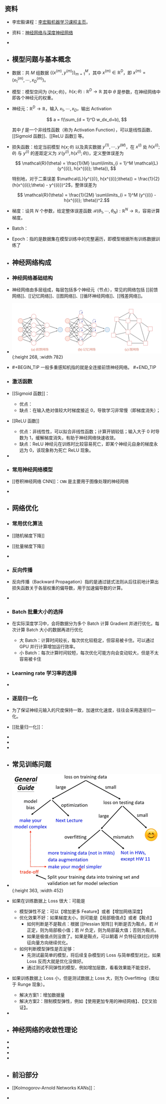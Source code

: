 ## 资料
- 李宏毅课程：[李宏毅机器学习课程主页](https://speech.ee.ntu.edu.tw/~hylee/ml/2022-spring.php)。
- 资料：[神经网络与深度神经网络](https://www.123pan.com/s/plj7Vv-tH223.html)
-
- ## 模型问题与基本概念
- 数据：共 $M$ 组数据 $\{(x^{(m)}, y^{(m)})\}_{m = 1}^M$，其中 $x^{(m)} \in \mathbb{R}^D$，即 $x^{(m)} = (x_1^{(m)},\cdots, x_D^{(m)})$。
- 模型：模型空间为 $\{h(x;\theta)\}$，$h(x;\theta):\mathbb{R}^D \rightarrow \mathbb{R}$ 其中 $\theta$ 是参数，在神经网络中即各个神经元的权重。
- 神经元：$\mathbb{R}^D \rightarrow \mathbb{R}$，输入 $x_1,\cdots,x_D$，输出 Activation
  
  $$ a = f(\sum_{d = 1}^D w_dx_d+b), $$
  
  其中 $f$ 是一个非线性函数（称为 Activation Function），可以是线性函数、[[Sigmoid 函数]]、[[ReLU 函数]] 等。
- 损失函数：给定当前模型 $h(x;\theta)$ 以及真实数据 $y^{(1)},\cdots,y^{(M)}$，在 $x^{(i)}$ 处 $h(x^{(i)};\theta)$ 与 $y^{(i)}$ 的差距定义为 $\mathcal{L}(y^{(i)}, h(x^{(i)}; \theta))$，定义整体误差为
  
  $$ \mathcal{R}(\theta) = \frac{1}{M} \sum\limits_{i = 1}^M \mathcal{L}(y^{(i)}, h(x^{(i)}; \theta)), $$
  
  特别地，对于二乘误差 $\mathcal{L}(y^{(i)}, h(x^{(i)};\theta)) = \frac{1}{2}(h(x^{(i)};\theta) - y^{(i)})^2$，整体误差为
  
  $$ \mathcal{R}(\theta) = \frac{1}{2M} \sum\limits_{i = 1}^M (y^{(i)} - h(x^{(i)}; \theta))^2.$$
- 梯度：设共 $N$ 个参数，给定整体误差函数 $\mathcal{R}(\theta_1,\cdots, \theta_N): \mathbb{R}^N \rightarrow \mathbb{R}$，容易计算梯度。
- Batch：
- Epoch：指的是数据集在模型训练中的完整遍历，即模型根据所有训练数据训练了
- ## 神经网络构成
- ### 神经网络基础结构
- 神经网络由多层组成，每层包括多个神经元（节点），常见的网络包括 [[前馈网络]]、[[记忆网络]]、[[图网络]]、[[循环神经网络]]、[[残差网络]]。
- ![image.png](../assets/image_1717985681141_0.png){:height 268, :width 782}
- #+BEGIN_TIP
  一般多重感知机指的就是全连接前馈神经网络。
  #+END_TIP
- ### 激活函数
- [[Sigmoid 函数]]：
	- 优点：
	- 缺点：在输入绝对值较大时梯度接近 0，导致学习非常慢（即梯度消失）；
- [[ReLU 函数]]
	- 优点：非线性性，可以拟合非线性函数；计算开销较低；输入大于 0 时导数为 1，缓解梯度消失，有助于神经网络快速收敛。
	- 缺点：ReLU 神经元在训练时比较容易死亡，即某个神经元自身的梯度永远为 0，该现象称为死亡 ReLU 现象。
-
- ### 常用神经网络模型
- [[卷积神经网络 CNN]]：`CNN` 是主要用于图像处理的神经网络
-
- ## 网络优化
- ### 常用优化算法
- [[随机梯度下降]]
- [[批量梯度下降]]
-
- ### 反向传播
- 反向传播（Backward Propagation）指的是通过链式法则从后往前地计算出损失函数关于各层权重的偏导数，用于加速偏导数的计算。
-
- ### Batch 批量大小的选择
- 在实际深度学习中，会将数据分为多个 Batch 计算 Gradient 并进行优化，每次计算 Batch 大小的数据再进行优化
	- 大 Batch：计算时间较长，每次优化较稳定，但容易被卡住。可以通过 GPU 并行计算增加运行效率。
	- 小 Batch：每次计算时间较短，每次优化可能方向会变动较大，但是不太容易被卡住
- ### Learning rate 学习率的选择
-
- ### 逐层归一化
- 为了保证神经元输入的尺度保持一致，加速优化速度，往往会采用逐层归一化。
- [[批量归一化]]：
-
-
-
- ## 常见训练问题
- ![image.png](../assets/image_1719279869848_0.png){:height 363, :width 452}
- 如果在训练数据上 Loss 很大：可能是
	- 模型弹性不足：可以【增加更多 Feature】或者【增加网络深度】
	- 优化效果不好：如果梯度太小，则可能是【局部极值点】或者【鞍点】
		- 如何判断是不是鞍点：根据 [[Hessian 矩阵]] 判断是否为鞍点，若 $H$ 正定，则为局部极小值；若 $H$ 负定，则为局部最大值；否则为鞍点。
		- 如果是极值点则没救了。如果是鞍点，可以朝着 $H$ 负特征值对应的特征向量方向继续优化。
	- 如何判断模型弹性是否足够：
		- 先测试最简单的模型，将后续复杂模型的 Loss 与简单模型对比，如果 Loss 反而大就是优化没做好。
		- 通过测试不同弹性的模型，例如增加层数，看看效果能不能变好。
- 如果训练数据上 Loss 小，但是测试数据上 Loss 大，则为 Overfitting（类似于 Runge 现象）。
	- 解决方案1：增加数据量
	- 解决方案2：限制模型弹性，例如【使用更加专用的神经网络】、【交叉验证】。
-
- ## 神经网络的收敛性理论
-
-
-
-
- ## 前沿部分
- [[Kolmogorov-Arnold Networks KANs]]：
-